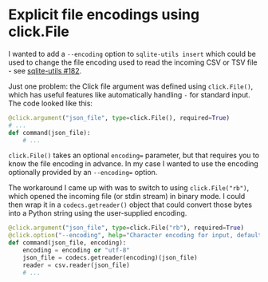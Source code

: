 # Explicit file encodings using click.File

I wanted to add a `--encoding` option to `sqlite-utils insert` which could be used to change the file encoding used to read the incoming CSV or TSV file - see [sqlite-utils #182](https://github.com/simonw/sqlite-utils/issues/182).

Just one problem: the Click file argument was defined using `click.File()`, which has useful features like automatically handling `-` for standard input. The code looked like this:

```python
@click.argument("json_file", type=click.File(), required=True)
# ...
def command(json_file):
    # ...
```
`click.File()` takes an optional `encoding=` parameter, but that requires you to know the file encoding in advance. In my case I wanted to use the encoding optionally provided by an `--encoding=` option.

The workaround I came up with was to switch to using `click.File("rb")`, which opened the incoming file (or stdin stream) in binary mode. I could then wrap it in a `codecs.getreader()` object that could convert those bytes into a Python string using the user-supplied encoding.

```python
@click.argument("json_file", type=click.File("rb"), required=True)
@click.option("--encoding", help="Character encoding for input, defaults to utf-8")
def command(json_file, encoding):
    encoding = encoding or "utf-8"
    json_file = codecs.getreader(encoding)(json_file)
    reader = csv.reader(json_file)
    # ...
```
